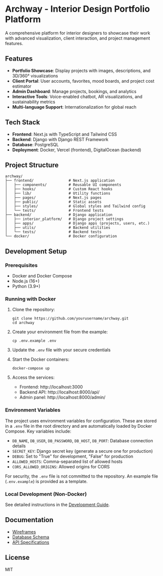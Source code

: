 # Archway - Interior Design Portfolio Platform

A comprehensive platform for interior designers to showcase their work with advanced visualization, client interaction, and project management features.

## Features

- **Portfolio Showcase**: Display projects with images, descriptions, and 3D/360° visualizations
- **Client Portal**: User accounts, favorites, mood boards, and project cost estimator
- **Admin Dashboard**: Manage projects, bookings, and analytics
- **Interactive Tools**: Voice-enabled chatbot, AR visualizations, and sustainability metrics
- **Multi-language Support**: Internationalization for global reach

## Tech Stack

- **Frontend**: Next.js with TypeScript and Tailwind CSS
- **Backend**: Django with Django REST Framework
- **Database**: PostgreSQL
- **Deployment**: Docker, Vercel (frontend), DigitalOcean (backend)

## Project Structure

```
archway/
├── frontend/                # Next.js application
│   ├── components/          # Reusable UI components
│   ├── hooks/               # Custom React hooks
│   ├── lib/                 # Utility functions
│   ├── pages/               # Next.js pages
│   ├── public/              # Static assets
│   ├── styles/              # Global styles and Tailwind config
│   └── tests/               # Frontend tests
├── backend/                 # Django application
│   ├── interior_platform/   # Django project settings
│   ├── apps/                # Django apps (projects, users, etc.)
│   ├── utils/               # Backend utilities
│   └── tests/               # Backend tests
└── docker/                  # Docker configuration
```

## Development Setup

### Prerequisites

- Docker and Docker Compose
- Node.js (16+)
- Python (3.9+)

### Running with Docker

1. Clone the repository:
   ```
   git clone https://github.com/yourusername/archway.git
   cd archway
   ```

2. Create your environment file from the example:
   ```
   cp .env.example .env
   ```

3. Update the `.env` file with your secure credentials

4. Start the Docker containers:
   ```
   docker-compose up
   ```

5. Access the services:
   - Frontend: http://localhost:3000
   - Backend API: http://localhost:8000/api/
   - Admin panel: http://localhost:8000/admin/

### Environment Variables

The project uses environment variables for configuration. These are stored in a `.env` file in the root directory and are automatically loaded by Docker Compose. Key variables include:

- `DB_NAME`, `DB_USER`, `DB_PASSWORD`, `DB_HOST`, `DB_PORT`: Database connection details
- `SECRET_KEY`: Django secret key (generate a secure one for production)
- `DEBUG`: Set to "True" for development, "False" for production
- `ALLOWED_HOSTS`: Comma-separated list of allowed hosts
- `CORS_ALLOWED_ORIGINS`: Allowed origins for CORS

For security, the `.env` file is not committed to the repository. An example file (`.env.example`) is provided as a template.

### Local Development (Non-Docker)

See detailed instructions in the [Development Guide](docs/development.md).

## Documentation

- [Wireframes](wireframes.md)
- [Database Schema](erd.md)
- [API Specifications](api-spec.md)

## License

MIT 